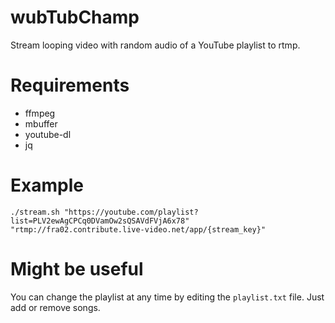 # wubTubChamp

Stream looping video with random audio of a YouTube playlist to rtmp.

# Requirements

* ffmpeg
* mbuffer
* youtube-dl
* jq

# Example

```
./stream.sh "https://youtube.com/playlist?list=PLV2ewAgCPCq0DVamOw2sQSAVdFVjA6x78" "rtmp://fra02.contribute.live-video.net/app/{stream_key}"
```

# Might be useful

You can change the playlist at any time by editing the `playlist.txt` file. Just add or remove songs.